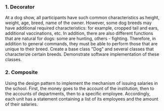 <h3>1. Decorator</h3>
At a dog show, all participants have such common characteristics as height, weight, age, breed, name of the owner. However, some dog breeds may have additional required characteristics: for example, cropped tail and ears, additional vaccinations, etc. In addition, there are also different functions that are natural for dogs: some are hunting, others - fighting. Therefore, in addition to general commands, they must be able to perform those that are unique to their breed. Create a base class "Dog" and several classes that characterize certain breeds. Demonstrate software implementation of these classes.
<h3>2. Composite</h3>
Using the design pattern to implement the mechanism of issuing salaries in the school. First, the money goes to the account of the institution, then to the accounts of departments, then to a specific employee. Accordingly, each unit has a statement containing a list of its employees and the amount of their salaries.
